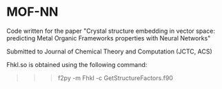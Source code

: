 # MOF-NN
Code written for the paper "Crystal structure embedding in vector space: predicting  Metal Organic Frameworks properties with Neural Networks"

Submitted to Journal of Chemical Theory and Computation (JCTC, ACS)

Fhkl.so is obtained using the following command:

>>> f2py -m Fhkl -c GetStructureFactors.f90
